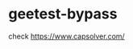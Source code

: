 # geetest-bypass
check https://www.capsolver.com/ 





















                                                                                                                                                         